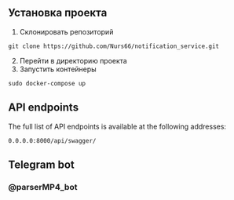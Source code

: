 ## Установка проекта


1. Склонировать репозиторий
```
git clone https://github.com/Nurs66/notification_service.git
```
2. Перейти в директорию проекта
3. Запустить контейнеры 
``` 
sudo docker-compose up
 ```

## API endpoints
The full list of API endpoints is available at the following addresses:
```
0.0.0.0:8000/api/swagger/
```


## Telegram bot

### @parserMP4_bot
